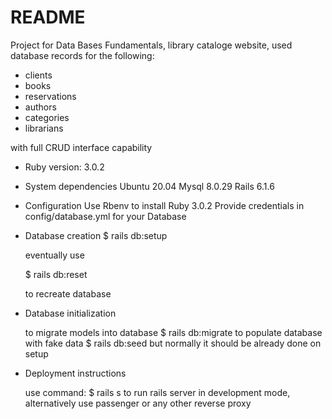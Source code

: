 # README

Project for Data Bases Fundamentals, library cataloge website, 
used database records for the following:

 * clients
 * books
 * reservations
 * authors
 * categories
 * librarians

with full CRUD interface capability

* Ruby version:
	3.0.2

* System dependencies
	Ubuntu 20.04
	Mysql 8.0.29
	Rails 6.1.6

* Configuration
	Use Rbenv to install Ruby 3.0.2
	Provide credentials in config/database.yml for your Database

* Database creation
	$ rails db:setup

	eventually use

	$ rails db:reset

	to recreate database

* Database initialization

	to migrate models into database
	$ rails db:migrate
	to populate database with fake data
	$ rails db:seed
	but normally it should be already done on setup

* Deployment instructions

	use command:
	$ rails s 
	to run rails server in development mode,
	alternatively use passenger or any other reverse proxy